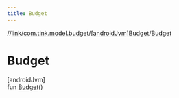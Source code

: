 ```yaml
---
title: Budget
---
```

//[link](../../../index.html)/[com.tink.model.budget](../index.html)/[[androidJvm]Budget](index.html)/[Budget](-budget.html)



# Budget



[androidJvm]\
fun [Budget](-budget.html)()




